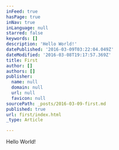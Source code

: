 ```yaml
---
inFeed: true
hasPage: true
inNav: true
inLanguage: null
starred: false
keywords: []
description: 'Hello World!'
datePublished: '2016-03-09T03:22:04.049Z'
dateModified: '2016-03-08T19:17:57.369Z'
title: First
author: []
authors: []
publisher:
  name: null
  domain: null
  url: null
  favicon: null
sourcePath: _posts/2016-03-09-first.md
published: true
url: first/index.html
_type: Article

---
```

Hello World!